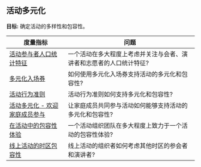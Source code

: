 ## 活动多元化

**目标:** 确定活动的多样性和包容性。

| 度量指标 | 问题 |
| --- | --- |
| [活动参与者人口统计特征](event-demographics.md) | 一个活动在多大程度上考虑并关注与会者、演讲者和志愿者的人口统计特征? |
| [多元化入场券](diversity-access-tickets.md) | 如何使用多元化入场券支持活动的多元化和包容性? |
| [活动行为准则](event-code-of-conduct.md) | 活动行为准则如何支持多元化和包容性? |
| [活动多元化 - 欢迎家庭成员参与](family-friendly.md) | 让家庭成员共同参与活动如何能够支持活动的多元化和包容性? |
| [在活动中的包容性体验](inclusive-experience.md) | 一个活动组织团队在多大程度上致力于一个活动的包容性体验? |
| [线上活动的时区包容性](time-inclusion.md) | 线上活动的组织者如何考虑其他时区的参会者和演讲者? |
